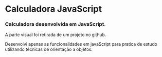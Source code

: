 # Calculadora JavaScript

### Calculadora desenvolvida em JavaScript.

A parte visual foi retirada de um projeto no github.

Desenvolvi apenas as funcionalidades em javaScript para pratica de estudo utilizando técnicas de orientação a objetos.



